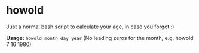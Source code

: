 # howold
Just a normal bash script to calculate your age, in case you forgot :)

**Usage:** `howold month day year`
(No leading zeros for the month, e.g. howold 7 16 1980)
